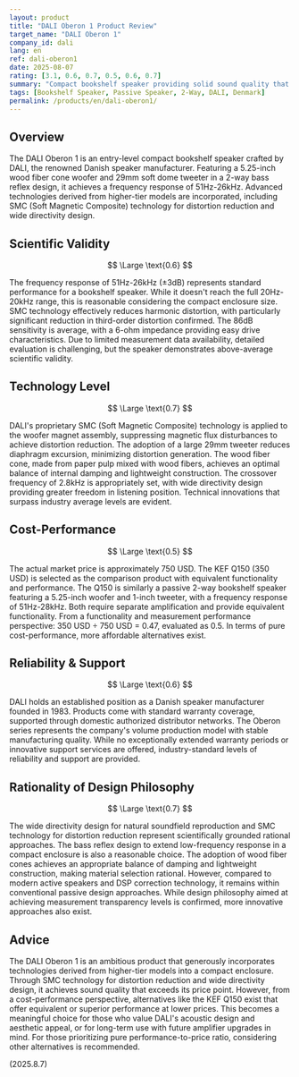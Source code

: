 ```yaml
---
layout: product
title: "DALI Oberon 1 Product Review"
target_name: "DALI Oberon 1"
company_id: dali
lang: en
ref: dali-oberon1
date: 2025-08-07
rating: [3.1, 0.6, 0.7, 0.5, 0.6, 0.7]
summary: "Compact bookshelf speaker providing solid sound quality that exceeds entry-level expectations"
tags: [Bookshelf Speaker, Passive Speaker, 2-Way, DALI, Denmark]
permalink: /products/en/dali-oberon1/
---
```


## Overview

The DALI Oberon 1 is an entry-level compact bookshelf speaker crafted by DALI, the renowned Danish speaker manufacturer. Featuring a 5.25-inch wood fiber cone woofer and 29mm soft dome tweeter in a 2-way bass reflex design, it achieves a frequency response of 51Hz-26kHz. Advanced technologies derived from higher-tier models are incorporated, including SMC (Soft Magnetic Composite) technology for distortion reduction and wide directivity design.

## Scientific Validity

$$ \Large \text{0.6} $$

The frequency response of 51Hz-26kHz (±3dB) represents standard performance for a bookshelf speaker. While it doesn't reach the full 20Hz-20kHz range, this is reasonable considering the compact enclosure size. SMC technology effectively reduces harmonic distortion, with particularly significant reduction in third-order distortion confirmed. The 86dB sensitivity is average, with a 6-ohm impedance providing easy drive characteristics. Due to limited measurement data availability, detailed evaluation is challenging, but the speaker demonstrates above-average scientific validity.

## Technology Level

$$ \Large \text{0.7} $$

DALI's proprietary SMC (Soft Magnetic Composite) technology is applied to the woofer magnet assembly, suppressing magnetic flux disturbances to achieve distortion reduction. The adoption of a large 29mm tweeter reduces diaphragm excursion, minimizing distortion generation. The wood fiber cone, made from paper pulp mixed with wood fibers, achieves an optimal balance of internal damping and lightweight construction. The crossover frequency of 2.8kHz is appropriately set, with wide directivity design providing greater freedom in listening position. Technical innovations that surpass industry average levels are evident.

## Cost-Performance

$$ \Large \text{0.5} $$

The actual market price is approximately 750 USD. The KEF Q150 (350 USD) is selected as the comparison product with equivalent functionality and performance. The Q150 is similarly a passive 2-way bookshelf speaker featuring a 5.25-inch woofer and 1-inch tweeter, with a frequency response of 51Hz-28kHz. Both require separate amplification and provide equivalent functionality. From a functionality and measurement performance perspective: 350 USD ÷ 750 USD = 0.47, evaluated as 0.5. In terms of pure cost-performance, more affordable alternatives exist.

## Reliability & Support

$$ \Large \text{0.6} $$

DALI holds an established position as a Danish speaker manufacturer founded in 1983. Products come with standard warranty coverage, supported through domestic authorized distributor networks. The Oberon series represents the company's volume production model with stable manufacturing quality. While no exceptionally extended warranty periods or innovative support services are offered, industry-standard levels of reliability and support are provided.

## Rationality of Design Philosophy

$$ \Large \text{0.7} $$

The wide directivity design for natural soundfield reproduction and SMC technology for distortion reduction represent scientifically grounded rational approaches. The bass reflex design to extend low-frequency response in a compact enclosure is also a reasonable choice. The adoption of wood fiber cones achieves an appropriate balance of damping and lightweight construction, making material selection rational. However, compared to modern active speakers and DSP correction technology, it remains within conventional passive design approaches. While design philosophy aimed at achieving measurement transparency levels is confirmed, more innovative approaches also exist.

## Advice

The DALI Oberon 1 is an ambitious product that generously incorporates technologies derived from higher-tier models into a compact enclosure. Through SMC technology for distortion reduction and wide directivity design, it achieves sound quality that exceeds its price point. However, from a cost-performance perspective, alternatives like the KEF Q150 exist that offer equivalent or superior performance at lower prices. This becomes a meaningful choice for those who value DALI's acoustic design and aesthetic appeal, or for long-term use with future amplifier upgrades in mind. For those prioritizing pure performance-to-price ratio, considering other alternatives is recommended.

(2025.8.7)
